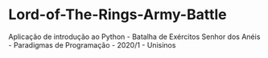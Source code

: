 # Lord-of-The-Rings-Army-Battle
Aplicação de introdução ao Python - Batalha de Exércitos Senhor dos Anéis - Paradigmas de Programação - 2020/1 - Unisinos
